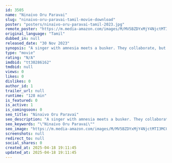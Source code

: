 ```yaml
---
id: 3505
name: "Ninaivo Oru Paravai"
slug: "ninaivo-oru-paravai-tamil-movie-download"
poster: "posters/ninaivo-oru-paravai-tamil-2023.jpg"
remote_poster: "https://m.media-amazon.com/images/M/MV5BZDYxMjY4NjctMTI3MC00OTNjLWE2M2QtN2VhZjkyZGRhZTk2XkEyXkFqcGdeQXVyMTU2MzU0NDY5._V1_SX300.jpg"
original_language: "Tamil"
dubbed_in: null
released_date: "30 Nov 2023"
synopsis: "A singer with amnesia meets a busker. They collaborate, but she knows more of his past than she lets on. She orchestrated their meeting to reignite his career. In a twist, she was part of his past, returning to rescue him from obs..."
type: "movie"
rating: "N/A"
imdbid: "tt30286162"
tmdbid: null
views: 0
likes: 0
dislikes: 0
author_id: 1
trailer_url: null
runtime: "128 min"
is_featured: 0
is_active: 1
is_comingsoon: 0
seo_title: "Ninaivo Oru Paravai"
seo_description: "A singer with amnesia meets a busker. They collaborate, but she knows more of his past than she lets on. She orchestrated their meeting to reignite his career. In a twist, she was part of his past, returning to rescue him from obs..."
seo_keywords: "\"Ninaivo Oru Paravai\""
seo_image: "https://m.media-amazon.com/images/M/MV5BZDYxMjY4NjctMTI3MC00OTNjLWE2M2QtN2VhZjkyZGRhZTk2XkEyXkFqcGdeQXVyMTU2MzU0NDY5._V1_SX300.jpg"
screenshots: null
redirect_to: null
social_shares: 0
created_at: 2025-04-18 19:11:45
updated_at: 2025-04-18 19:11:45
---
```


